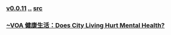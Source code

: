 ### [v0.0.11](https://github.com/littleflute/english/edit/master/voa/learningenglish/Health%20-%20Lifestyle/readme.md) [..](..) [src](https://learningenglish.voanews.com/z/955)

### [~VOA 健康生活：Does City Living Hurt Mental Health?](https://mp.weixin.qq.com/s?__biz=MzIxMTUzOTUzOA==&mid=2247485446&idx=3&sn=4ac69afce5c9e233c777328959267b98&chksm=97528b3ba025022d07adec0830bb471cd2042aef058d485a99d4f1ace7dba1c314fa7c22d831#rd)
